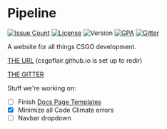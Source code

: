 # Pipeline

[![Issue Count](https://codeclimate.com/github/CSGOFlair/dev/badges/issue_count.svg)](https://codeclimate.com/github/CSGOFlair/dev)
[![License](https://img.shields.io/badge/License-GPL--3.0-blue.svg?style=flat-square)](https://www.gnu.org/licenses/gpl-3.0.txt)
![Version](https://img.shields.io/badge/Version-0.1%20Beta-yellow.svg?style=flat-square)
[![GPA](https://img.shields.io/badge/GPA-3.5-yellowgreen.svg?style=flat-square)](https://codeclimate.com/github/CSGOFlair/dev)
[![Gitter](https://img.shields.io/badge/Chat%20on%20Gitter-Join-00ffe9.svg?style=flat-square)](https://gitter.im/CSGOFlair/Lobby?utm_source=share-link&utm_medium=link&utm_campaign=share-link)

A website for all things CSGO development.

[THE URL](https://csgoflair.github.io/dev/) (csgoflair.github.io is set up to redir)

[THE GITTER](https://gitter.im/csgo-schema-test/Lobby?utm_source=share-link&utm_medium=link&utm_campaign=share-link)

Stuff we're working on:

- [ ] Finish [Docs Page Templates](https://github.com/CSGOFlair/Page-Templates)
- [X] Minimize all Code Climate errors
- [ ] Navbar dropdown
